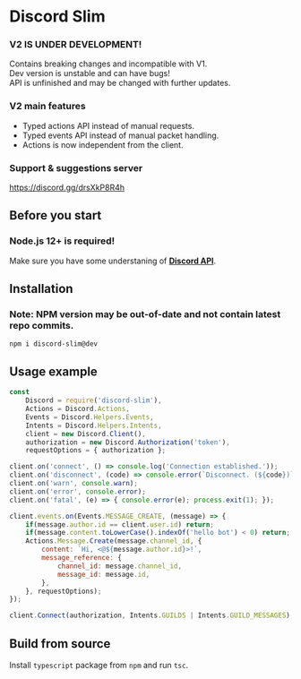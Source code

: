 # Discord Slim
### V2 IS UNDER DEVELOPMENT!  
Contains breaking changes and incompatible with V1.  
Dev version is unstable and can have bugs!  
API is unfinished and may be changed with further updates.  

### V2 main features
- Typed actions API instead of manual requests.  
- Typed events API instead of manual packet handling.  
- Actions is now independent from the client.  

### Support & suggestions server
https://discord.gg/drsXkP8R4h  

## Before you start
### **Node.js** 12+ is required!
Make sure you have some understaning of **[Discord API](https://discordapp.com/developers/docs)**.  

## Installation
### Note: NPM version may be out-of-date and not contain latest repo commits.
```
npm i discord-slim@dev
```
## Usage example

```js
const
    Discord = require('discord-slim'),
    Actions = Discord.Actions,
    Events = Discord.Helpers.Events,
    Intents = Discord.Helpers.Intents,
    client = new Discord.Client(),
    authorization = new Discord.Authorization('token'),
    requestOptions = { authorization };

client.on('connect', () => console.log('Connection established.'));
client.on('disconnect', (code) => console.error(`Disconnect. (${code})`));
client.on('warn', console.warn);
client.on('error', console.error);
client.on('fatal', (e) => { console.error(e); process.exit(1); });

client.events.on(Events.MESSAGE_CREATE, (message) => {
    if(message.author.id == client.user.id) return;
    if(message.content.toLowerCase().indexOf('hello bot') < 0) return;
    Actions.Message.Create(message.channel_id, {
        content: `Hi, <@${message.author.id}>!`,
        message_reference: {
            channel_id: message.channel_id,
            message_id: message.id,
        },
    }, requestOptions);
});

client.Connect(authorization, Intents.GUILDS | Intents.GUILD_MESSAGES);
```

## Build from source
Install `typescript` package from `npm` and run `tsc`.  
